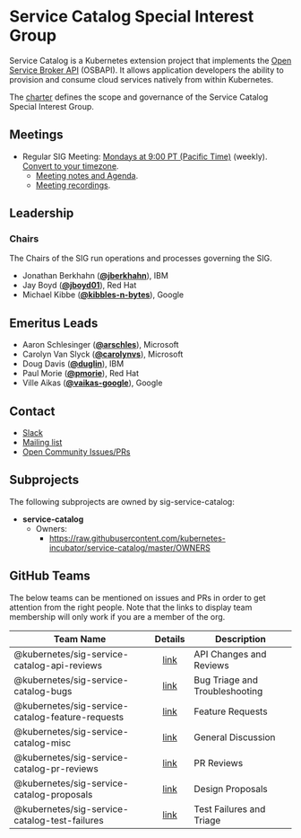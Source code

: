 <!---
This is an autogenerated file!

Please do not edit this file directly, but instead make changes to the
sigs.yaml file in the project root.

To understand how this file is generated, see https://git.k8s.io/community/generator/README.md
--->
# Service Catalog Special Interest Group

Service Catalog is a Kubernetes extension project that implements the [Open Service Broker API](https://www.openservicebrokerapi.org/) (OSBAPI). It allows application developers the ability to provision and consume cloud services natively from within Kubernetes.

The [charter](charter.md) defines the scope and governance of the Service Catalog Special Interest Group.

## Meetings
* Regular SIG Meeting: [Mondays at 9:00 PT (Pacific Time)](https://docs.google.com/document/d/1FQx0BPlkkl1Bn0c9ocVBxYIKojpmrS1CFP5h0DI68AE/edit) (weekly). [Convert to your timezone](http://www.thetimezoneconverter.com/?t=9:00&tz=PT%20%28Pacific%20Time%29).
  * [Meeting notes and Agenda](https://docs.google.com/document/d/17xlpkoEbPR5M6P5VDzNx17q6-IPFxKyebEekCGYiIKM/edit).
  * [Meeting recordings](https://www.youtube.com/watch?v=ukPj1sFFkr0&list=PL69nYSiGNLP2k9ZXx9E1MvRSotFDoHUWs).

## Leadership

### Chairs
The Chairs of the SIG run operations and processes governing the SIG.

* Jonathan Berkhahn (**[@jberkhahn](https://github.com/jberkhahn)**), IBM
* Jay Boyd (**[@jboyd01](https://github.com/jboyd01)**), Red Hat
* Michael Kibbe (**[@kibbles-n-bytes](https://github.com/kibbles-n-bytes)**), Google

## Emeritus Leads

* Aaron Schlesinger (**[@arschles](https://github.com/arschles)**), Microsoft
* Carolyn Van Slyck (**[@carolynvs](https://github.com/carolynvs)**), Microsoft
* Doug Davis (**[@duglin](https://github.com/duglin)**), IBM
* Paul Morie (**[@pmorie](https://github.com/pmorie)**), Red Hat
* Ville Aikas (**[@vaikas-google](https://github.com/vaikas-google)**), Google

## Contact
* [Slack](https://kubernetes.slack.com/messages/sig-service-catalog)
* [Mailing list](https://groups.google.com/forum/#!forum/kubernetes-sig-service-catalog)
* [Open Community Issues/PRs](https://github.com/kubernetes/community/labels/sig%2Fservice-catalog)

## Subprojects

The following subprojects are owned by sig-service-catalog:
- **service-catalog**
  - Owners:
    - https://raw.githubusercontent.com/kubernetes-incubator/service-catalog/master/OWNERS

## GitHub Teams

The below teams can be mentioned on issues and PRs in order to get attention from the right people.
Note that the links to display team membership will only work if you are a member of the org.

| Team Name | Details | Description |
| --------- |:-------:| ----------- |
| @kubernetes/sig-service-catalog-api-reviews | [link](https://github.com/orgs/kubernetes/teams/sig-service-catalog-api-reviews) | API Changes and Reviews |
| @kubernetes/sig-service-catalog-bugs | [link](https://github.com/orgs/kubernetes/teams/sig-service-catalog-bugs) | Bug Triage and Troubleshooting |
| @kubernetes/sig-service-catalog-feature-requests | [link](https://github.com/orgs/kubernetes/teams/sig-service-catalog-feature-requests) | Feature Requests |
| @kubernetes/sig-service-catalog-misc | [link](https://github.com/orgs/kubernetes/teams/sig-service-catalog-misc) | General Discussion |
| @kubernetes/sig-service-catalog-pr-reviews | [link](https://github.com/orgs/kubernetes/teams/sig-service-catalog-pr-reviews) | PR Reviews |
| @kubernetes/sig-service-catalog-proposals | [link](https://github.com/orgs/kubernetes/teams/sig-service-catalog-proposals) | Design Proposals |
| @kubernetes/sig-service-catalog-test-failures | [link](https://github.com/orgs/kubernetes/teams/sig-service-catalog-test-failures) | Test Failures and Triage |

<!-- BEGIN CUSTOM CONTENT -->

<!-- END CUSTOM CONTENT -->
